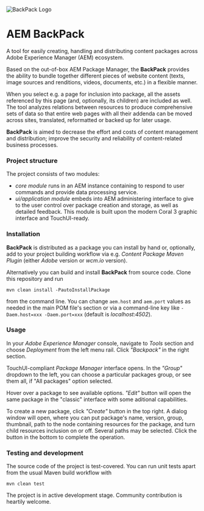 ![BackPack Logo](https://gitlab.exadel.com/EDMTP/backpack/raw/dev/ui.apps/src/main/content/jcr_root/apps/backpack/assets/backpack_full.png)

# AEM BackPack

A tool for easily creating, handling and distributing content packages across Adobe Experience Manager (AEM) ecosystem.

Based on the out-of-box AEM Package Manager, the **BackPack** provides the ability to bundle together different pieces of website content (texts, image sources and renditions, videos, documents, etc.) in a flexible manner.

When you select e.g. a page for inclusion into package, all the assets referenced by this page (and, optionally, its children) are included as well. The tool analyzes relations between resources to produce comprehensive sets of data so that entire web pages with all their addenda can be moved across sites, translated, reformatted or backed up for later usage.

**BackPack** is aimed to decrease the effort and costs of content management and distribution; improve the security and reliability
  of content-related business processes.

### Project structure

The project consists of two modules: 

* *core module* runs in an AEM instance containing to respond to user commands and provide data processing service.
* *ui/application module* embeds into AEM administering interface to give to the user control over package creation and storage, as well as detailed feedback. This module is built upon the modern Coral 3 graphic interface and TouchUI-ready.

### Installation

**BackPack** is distributed as a package you can install by hand or, optionally, add to your project building workflow via e.g. *Content Package Maven Plugin* (either *Adobe* version or *wcm.io* version).

Alternatively you can build and install **BackPack** from source code. Clone this repository and run

    mvn clean install -PautoInstallPackage
    
from the command line. You can change `aem.host` and `aem.port` values as needed in the main POM file's <properties> section or via a command-line key like `-Daem.host=xxx -Daem.port=xxx` (default is *localhost:4502*).

### Usage

In your _Adobe Experience Manager_ console, navigate to _Tools_ section and choose _Deployment_ from the left menu rail. Click _"Backpack"_ in the right section.

TouchUI-compliant *Package Manager* interface opens. In the _"Group"_ dropdown to the left, you can choose a particular packages group, or see them all, if "All packages" option selected.

Hover over a package to see available options. _"Edit"_ button will open the same package in the "classic" interface with some aditional capabilities.

To create a new package, click _"Create"_ button in the top right. A dialog window will open, where you can put package's name, version, group, thumbnail, path to the node containing resources for the package, and turn child resources inclusion on or off. Several paths may be selected. Click the button in the bottom to complete the operation.

### Testing and development

The source code of the project is test-covered. You can run unit tests apart from the usual Maven build workflow with

    mvn clean test

The project is in active development stage. Community contribution is heartily welcome.
